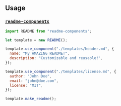 <!-- Usage
This is a pre-written component which will be directly used in the README.
-->

## Usage

### [`readme-components`](../examples/readme-components)

```js
import README from "readme-components";

let template = new README();

template.use_component("./templates/header.md", {
  name: "My AMAZING README!",
  description: "Customizable and reusable!",
});

template.use_component("./templates/license.md", {
  author: "John Doe",
  email: "john@doe.com",
  license: "MIT",
});

template.make_readme();
```
